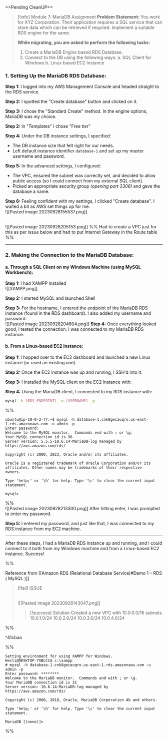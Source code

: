 ==Pending CleanUP==
 

> [!info] Module 7: MariaDB Assignment
> **Problem Statement:** 
> You work for XYZ Corporation. Their application requires a SQL service that can store data which can be retrieved if required. Implement a suitable RDS engine for the same. 
> 
> **While migrating, you are asked to perform the following tasks:** 
> 1. Create a MariaDB Engine based RDS Database. 
> 2. Connect to the DB using the following ways: 
>    a. SQL Client for Windows 
>    b. Linux based EC2 Instance


### **1. Setting Up the MariaDB RDS Database:**

**Step 1:** I logged into my AWS Management Console and headed straight to the RDS service.

**Step 2:** I spotted the "Create database" button and clicked on it.

**Step 3:** I chose the "Standard Create" method. In the engine options, MariaDB was my choice.

**Step 2:** In "Templates" I chose "Free tier"

**Step 4:** Under the DB instance settings, I specified:

- The DB instance size that felt right for our needs.
- Left default instance identifier `database-1` and set up my master username and password.

**Step 5:** In the advanced settings, I configured:

- The VPC, ensured the subnet was correctly set, and decided to allow public access (so I could connect from my external SQL client).
- Picked an appropriate security group *(opening port 3306)* and gave the database a name.

**Step 6:** Feeling confident with my settings, I clicked "Create database". I waited a bit as AWS set things up for me.
<br>![[Pasted image 20230928155537.png]]

<br>![[Pasted image 20230928205153.png]]
%%  Had to create a VPC just for this as per issue below and had to put Internet Gateway in the Route table %%

---

### **2. Making the Connection to the MariaDB Database:**

#### **a. Through a SQL Client on my Windows Machine (using MySQL Workbench):**

**Step 1:** I had XAMPP Installed
<br>![[XAMPP.png]]

**Step 2:** I started MySQL and launched Shell

**Step 3:** For the hostname, I entered the endpoint of the MariaDB RDS instance (found in the RDS dashboard). I also added my username and password.
<br>![[Pasted image 20230928204804.png]]
**Step 4:** Once everything looked good, I tested the connection. I was connected to my MariaDB RDS instance.

#### **b. From a Linux-based EC2 Instance:**

**Step 1:** I hopped over to the EC2 dashboard and launched a new Linux instance (or used an existing one).

**Step 2:** Once the EC2 instance was up and running, I SSH'd into it.

**Step 3:** I installed the MySQL client on the EC2 instance with:

**Step 4:** Using the MariaDB client, I connected to my RDS instance with:
```bash
mysql -h [RDS_ENDPOINT] -u [USERNAME] -p
```
%%
```
ubuntu@ip-10-0-2-77:~$ mysql -h database-1.cnk8gecauqro.us-east-1.rds.amazonaws.com -u admin -p
Enter password: 
Welcome to the MySQL monitor.  Commands end with ; or \g.
Your MySQL connection id is 98
Server version: 5.5.5-10.6.14-MariaDB-log managed by https://aws.amazon.com/rds/

Copyright (c) 2000, 2023, Oracle and/or its affiliates.

Oracle is a registered trademark of Oracle Corporation and/or its
affiliates. Other names may be trademarks of their respective
owners.

Type 'help;' or '\h' for help. Type '\c' to clear the current input statement.

mysql> 
```
%%
<br>![[Pasted image 20230928213300.png]]
After hitting enter, I was prompted to enter my password.

**Step 5:** I entered my password, and just like that, I was connected to my RDS instance from my EC2 machine.

---

After these steps, I had a MariaDB RDS instance up and running, and I could connect to it both from my Windows machine and from a Linux-based EC2 instance. Success!





%%

Reference from [[Amazon RDS (Relational Database Service)#Demo 1 – RDS ( MySQL )]]

> [!fail] ISSUE
> 
> <br>![[Pasted image 20230928143047.png]]
> 
> > [!success] Solution
> > Created a new VPC with  10.0.0.0/16
> > subnets
> > 10.0.1.0/24
> > 10.0.2.0/24
> > 10.0.3.0/24
> > 10.0.4.0/24

%%

^41cbaa

%%
```
Setting environment for using XAMPP for Windows.
Hecti@DESKTOP-7SBLCCA c:\xampp
# mysql -h database-1.cnk8gecauqro.us-east-1.rds.amazonaws.com -u admin -p
Enter password: ********
Welcome to the MariaDB monitor.  Commands end with ; or \g.
Your MariaDB connection id is 31
Server version: 10.6.14-MariaDB-log managed by https://aws.amazon.com/rds/

Copyright (c) 2000, 2018, Oracle, MariaDB Corporation Ab and others.

Type 'help;' or '\h' for help. Type '\c' to clear the current input statement.

MariaDB [(none)]>
```
%%
